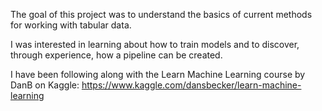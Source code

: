 The goal of this project was to understand the basics of current methods for working with tabular data.

I was interested in learning about how to train models and to discover, through experience, how a pipeline can be created.

I have been following along with the Learn Machine Learning course by DanB on Kaggle: https://www.kaggle.com/dansbecker/learn-machine-learning

